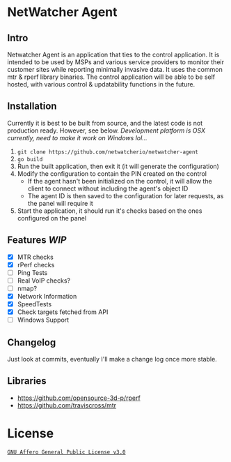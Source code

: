 # NetWatcher Agent

## Intro

Netwatcher Agent is an application that ties to the control application. It is intended to be used by MSPs and various service providers to monitor their customer sites while reporting minimally invasive data. It uses the common mtr & rperf library binaries. The control application will be able to be self hosted, with various control & updatability functions in the future.

## Installation

Currently it is best to be built from source, and the latest code is not production ready. However, see below. *Development platform is OSX currently, need to make it work on Windows lol...*

1. `git clone https://github.com/netwatcherio/netwatcher-agent`
2. `go build`
3. Run the built application, then exit it (it will generate the configuration)
4. Modify the configuration to contain the PIN created on the control
   * If the agent hasn't been initialized on the control, it will allow the client to connect without including the agent's object ID
   * The agent ID is then saved to the configuration for later requests, as the panel will require it
5. Start the application, it should run it's checks based on the ones configured on the panel

## Features *WIP*

* [X]  MTR checks
* [X]  rPerf checks
* [ ]  Ping Tests
* [ ]  Real VoIP checks?
* [ ]  nmap?
* [X]  Network Information
* [X]  SpeedTests
* [X]  Check targets fetched from API
* [ ]  Windows Support

## Changelog

Just look at commits, eventually I'll make a change log once more stable.

## Libraries

- https://github.com/opensource-3d-p/rperf
- https://github.com/traviscross/mtr

# License

[`GNU Affero General Public License v3.0`](https://github.com/netwatcherio/netwatcher-agent/blob/master/LICENSE.md)
